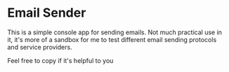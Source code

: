 # Email Sender

This is a simple console app for sending emails. Not much practical use in it, it's more of a sandbox for me to test different email sending protocols and service providers.

Feel free to copy if it's helpful to you


